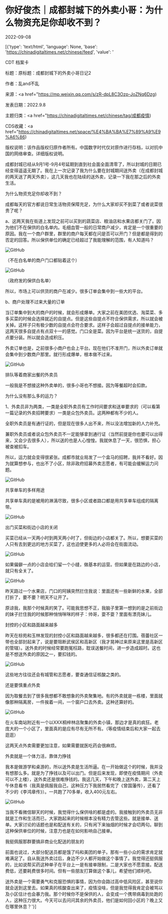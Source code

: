 # 你好俊杰｜成都封城下的外卖小哥：为什么物资充足你却收不到？

2022-09-08

[{'type': 'text/html', 'language': None, 'base': 'https://chinadigitaltimes.net/chinese/feed', 'value': '

CDT 档案卡

标题：原标题：成都封城下的外卖小哥日记2

作者：乱and不乱

来源：<a href="https://mp.weixin.qq.com/s/zR-dpL8C3Ozp-JoZNq6Dzg)

发表日期：2022.9.8

主题归类：<a href="https://chinadigitaltimes.net/chinese/tag/成都疫情)

CDS收藏：<a href="https://chinadigitaltimes.net/space/%E4%BA%BA%E7%89%A9%E9%A6%86)

版权说明：该作品版权归原作者所有。中国数字时代仅对原作进行存档，以对抗中国的网络审查。详细版权说明。





成都封城已经从9月1号-9月4号延期到直到社会面全面清零了，所以封城的日期已经变得遥遥无期了。我在上一次记录了我为什么要在封城期间送外卖（在成都封城的两天送了两天外卖），这几天我也在陆续的送外卖，记录一下我在那之后的外卖生活。

为什么物资充足你却收不到？

成都每天的官方都说日常生活物资保障充足，为什么大家却买不到菜了或者说菜很贵了呢？

a、这两天我在街道上发现之前可以买到的蔬菜店、粮油店和水果店都关门了。因为他们不在保供的白名单内。毛细血管一般的日常商户减少，肯定是一个很重要的原因。我在一个商户群里，群里的商户每天都在问是否可以开门？但是都是得到的否定的回答。所以保供单位的确定已经超过了我能理解的范围，有人知道吗？

![GitHub](https://chinadigitaltimes.net/chinese/files/2022/09/image-1662634200727.png)

（不在白名单的商户门口都贴着这个）

![GitHub](https://chinadigitaltimes.net/chinese/files/2022/09/image-1662634227098.png)

（政府发的保供白名单）

所以，市场上可以供货的商户在减少。很多订单会集中到一些大的平台。

b、商户处理不过来大量的订单

当订单集中到大的商户的时候，就会形成爆单。大家之前在美团优选、淘菜菜、多多买菜的时候会选择就近的自提点。但是这些自提点不符合保供需求，所以就会被关掉。这样子只有极少数的自提点会符合要求。这样子会超过自提点的接单能力，这两天很多自提点有点双十一的感觉。门口全是菜。因为平台是统一送货的，自提点要分装。所以就会造成积压。

外卖订单也是，之前很多小商户也会上平台。现在他们不准开门，所以外卖订单就会集中到少数商户那里。就行形成爆单，根本做不过来。

![GitHub](https://chinadigitaltimes.net/chinese/files/2022/09/image-1662634284436.png)

排队等着商家出餐的外卖员

一般我是不想接这种外卖单的，很多小哥也不想接。因为等餐超时会扣款。

为什么没有那么多的运力？

1、外卖员非为两类，一类是全职外卖员有工作时间要求和送单要求的（可以看第一篇记录的外卖招聘要求）一类是众包外卖员。这两种都有不少的人。

全职外卖员是有通行证的，但是现在很多人出不来，所以没法增加新的人力补充。

兼职外卖员或者说众包外卖员不一定能够拿到通行证（当然前提是你也要可以出得来，又会少去很多人），所以送的也是人心惶惶。我就休息了一天，很恐惧，担心被查被扣车。

所以，运力就会变得很紧张。成都市就业局发了一个盒马的招聘，我并不看好。因为就算想参与，也出不了小区，除非政府招募外卖志愿者，有可能会缓解运力问题。

![GitHub](https://chinadigitaltimes.net/chinese/files/2022/09/image-1662634359346.png)

共享单车的多样用途

共享单车真的是被用的淋漓尽致，很多小区或者路口都是用共享单车组成的隔离带。

![GitHub](https://chinadigitaltimes.net/chinese/files/2022/09/image-1662634400466.png)

出门买菜和街边小店的关闭

买菜已经从一天两小时到两天两小时了，但街边的小店都关了。所以，想要买菜的人只有去到更远的地方买菜了，这也迫使更多的人必将会在街面流动。

![GitHub](https://chinadigitaltimes.net/chinese/files/2022/09/image-1662634431998.png)

如果偏僻一点的小店会给们留一个小缝，做基本的运营。但如果是在路边的小店，就只有全关了。

![GitHub](https://chinadigitaltimes.net/chinese/files/2022/09/image-1662634445728.png)

昨天路过一个水果店，门口的阿姨突然拦住我说：里面还有一些新鲜的水果，全部打折了，要不要？明天不让开了。

原谅我，我那个时候真的笑了。可能我思想不正，我脑子里第一想到的是之前街边的妹子拦住我的时候那种悄悄咪咪的样子：帅哥，耍不耍？里面有漂亮妹儿。

封控的小区和路面越来越多

昨天在棕苑和玉林发现的封控小区和路面越来越多，很多都还在打围。蓓蕾社区一带也全部封起来了，说是要阻断武侯区和高新区（我才晃神过来原来这里是高新区的管辖）。送外卖的时候经常要跑冤枉路，耽误送餐时间，进一步造成超时。这也是不想送外卖的原因之一，要扣钱的。

![GitHub](https://chinadigitaltimes.net/chinese/files/2022/09/image-1662634485871.png)

这些地方往往还会有城管和志愿者，要查通信证核酸之类的。

还是要慎重点外卖

因为取餐去到了很多我想都不敢想象的外卖聚集地。有的外卖就是一栋楼，里面就像那种隔离房，一件挨着一间，一个窗户口去外卖。这种还算好的。

![GitHub](https://chinadigitaltimes.net/chinese/files/2022/09/image-1662634545389.png)

在火车南站附近有一个以XXX桐梓林店聚集的外卖小镇，那边才是真的疯狂。老庞大的一个小区了，里面真的是应有尽有无所不有。（等疫情结束后和大家一起去逛逛）

这两天点外卖需要更加注意，如果需要就医吃药会很麻烦。

外卖就是一个体力活，靠体力挣钱

我本是做游学和桌游的，所以送外卖是生活所逼。在一开始做这个的时候，我并没有想那么多。就是为了挣钱以及可以出门。但是后来发现，即使在疫情期间（外卖可以不上楼），送外卖还是很难挣钱的。我这几天，下午和晚上送外卖，第二天上午休息看书（我真是佩服我自己，这种压力下我居然看完了《曾国藩传），还看了不少的《李鸿章传》）。一共跑了70多单，收入400元左右。

![GitHub](https://chinadigitaltimes.net/chinese/files/2022/09/image-1662634575248.png)

当我不看微信聊天的时候，我觉得什么保供啥的都是虚的。我接触到的外卖员无非就是工作和生活而已，大家跑起来的时候根本没有精力去管这些。就是接单、送单。大家讨论的话题也是和配送有关的，只有闲下来抽烟的时候才会叨两句。聊到这种保供单位的时候，注意力也是在如何影响自己接单。

我挺佩服那群要搞非商业化配送的朋友的

前面也说过，大部分配送员都是饿了吗和美团的单子。那有一些小众的需求肯定就难满足了。自从我送外卖过后，身边不少人都开始做这个事情了。我觉得还挺佩服的，比如说帮买药这种单子在平台上一是有接单限制，二是大家也不愿意接。配送费低，还要耗费很多时间。但有一些朋友打算做这个事儿，希望他们顺利吧。



送外卖是一个需要勇气和克服恐惧的事情，因为你会路过高中低风险区，甚至说你就会送到这里去。如果真的核酸查出来了，疫情没啥，但是我觉得我肯定会被骂以及小区估计也会暴力我。那个时候你不是保供的人，会变成一个携带病毒到处跑的人，这种压力很大。今天可以去问问其余的外卖员，他们是如何回小区的？晚上又在哪里休息？'}]